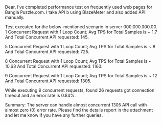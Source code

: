 Dear,
I’ve completed performance test on frequently used web pages for Bangla Puzzle.com.
I take API b using BlazeMeter and also added API manually.

Test executed for the below-mentioned scenario in server 000.000.000.00.
1 Concurrent Request with 1 Loop Count; Avg TPS for Total Samples is ~ 1.7 And Total Concurrent API requested: 145.

5 Concurrent Request with 1 Loop Count; Avg TPS for Total Samples is ~ 8 And Total Concurrent API requested: 725.

8 Concurrent Request with 1 Loop Count; Avg TPS for Total Samples is ~ 10.63 And Total Concurrent API requested: 1160.

9 Concurrent Request with 1 Loop Count; Avg TPS for Total Samples is ~ 12 And Total Concurrent API requested: 1305.

While executing 9 concurrent requests, found 26 requests got connection timeout and an error rate is 0.84%.


Summary: The server can handle almost concurrent 1305 API call with almost zero (0) error rate.
Please find the details report in the attachment and let me know if you have any further queries.
